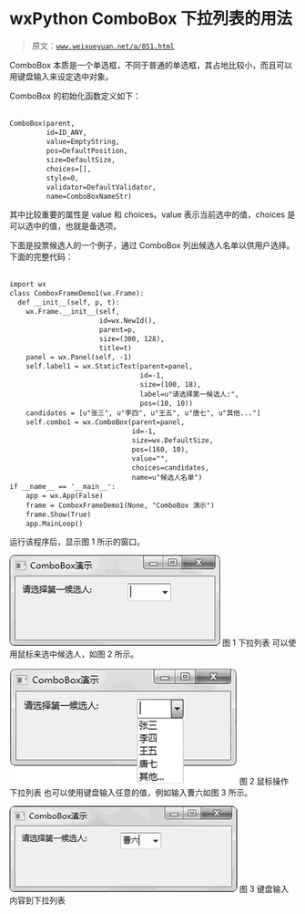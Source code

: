 # wxPython ComboBox 下拉列表的用法

> 原文：[`www.weixueyuan.net/a/851.html`](http://www.weixueyuan.net/a/851.html)

ComboBox 本质是一个单选框，不同于普通的单选框，其占地比较小，而且可以用键盘输入来设定选中对象。

ComboBox 的初始化函数定义如下：

```

ComboBox(parent,
         id=ID_ANY,
         value=EmptyString,
         pos=DefaultPosition,
         size=DefaultSize,
         choices=[],
         style=0,
         validator=DefaultValidator,
         name=ComboBoxNameStr)
```

其中比较重要的属性是 value 和 choices。value 表示当前选中的值，choices 是可以选中的值，也就是备选项。

下面是投票候选人的一个例子，通过 ComboBox 列出候选人名单以供用户选择。下面的完整代码：

```

import wx
class ComboxFrameDemo1(wx.Frame):
  def __init__(self, p, t):
    wx.Frame.__init__(self,
                      id=wx.NewId(),
                      parent=p,
                      size=(300, 128),
                      title=t)
    panel = wx.Panel(self, -1)
    self.label1 = wx.StaticText(parent=panel,
                                id=-1,
                                size=(100, 18),
                                label=u"请选择第一候选人:",
                                pos=(10, 10))
    candidates = [u"张三", u"李四", u"王五", u"唐七", u"其他..."]
    self.combo1 = wx.ComboBox(parent=panel,
                              id=-1,
                              size=wx.DefaultSize,
                              pos=(160, 10),
                              value="",
                              choices=candidates,
                              name=u"候选人名单")
if __name__ == '__main__':
    app = wx.App(False)
    frame = ComboxFrameDemo1(None, "ComboBox 演示")
    frame.Show(True)
    app.MainLoop()
```

运行该程序后，显示图 1 所示的窗口。

![](img/f281d974b7b150e08ee13b35e8501308.png)
图 1 下拉列表
可以使用鼠标来选中候选人，如图 2 所示。

![](img/e8e206100e36a358611705752eb81215.png)
图 2 鼠标操作下拉列表
也可以使用键盘输入任意的值，例如输入曹六如图 3 所示。

![](img/f78adc518acd5ff6385e52c804d4e98a.png)
图 3 键盘输入内容到下拉列表